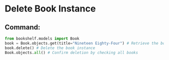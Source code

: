 # Delete Book Instance

## Command:
```python
from bookshelf.models import Book
book = Book.objects.get(title="Nineteen Eighty-Four") # Retrieve the book using its updated title
book.delete() # Delete the book instance
Book.objects.all() # Confirm deletion by checking all books

